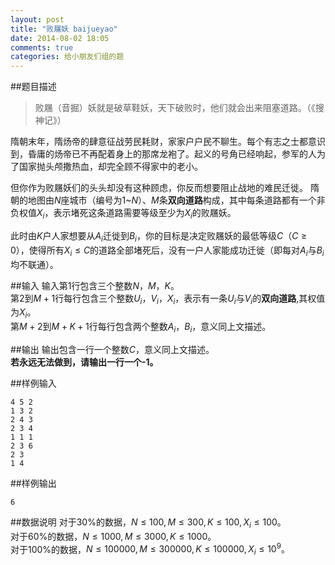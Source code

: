 ```yaml
---
layout: post
title: "败屩妖 baijueyao"
date: 2014-08-02 18:05
comments: true
categories: 给小朋友们组的题
---
```


##题目描述

> 败屩（音掘）妖就是破草鞋妖，天下破败时，他们就会出来阻塞道路。（《搜神记》）

隋朝末年，隋炀帝的肆意征战劳民耗财，家家户户民不聊生。每个有志之士都意识到，昏庸的炀帝已不再配着身上的那席龙袍了。起义的号角已经响起，参军的人为了国家抛头颅撒热血，却完全顾不得家中的老小。

但你作为败屩妖们的头头却没有这种顾虑，你反而想要阻止战地的难民迁徙。
隋朝的地图由$N$座城市（编号为$1$~$N$）、$M$条**双向道路**构成，其中每条道路都有一个非负权值$X_i$，表示堵死这条道路需要等级至少为$X_i$的败屩妖。

此时由$K$户人家想要从$A_i$迁徙到$B_i$，你的目标是决定败屩妖的最低等级$C$（$C\geq 0$），使得所有$X_i\leq C$的道路全部堵死后，没有一户人家能成功迁徙（即每对$A_i$与$B_i$均不联通）。

##输入
输入第$1$行包含三个整数$N$，$M$，$K$。<br />
第$2$到$M+1$行每行包含三个整数$U_i$，$V_i$，$X_i$，表示有一条$U_i$与$V_i$的**双向道路**,其权值为$X_i$。<br />
第$M+2$到$M+K+1$行每行包含两个整数$A_i$，$B_i$，意义同上文描述。

##输出
输出包含一行一个整数$C$，意义同上文描述。<br />
**若永远无法做到，请输出一行一个-1。**


##样例输入

	4 5 2
	1 3 2
	2 4 3
	2 3 4
	1 1 1
	2 3 6
	2 3
	1 4

##样例输出

	6

##数据说明
对于$30\%$的数据，$N\leq 100, M\leq 300, K\leq 100, X_i\leq 100。$<br />
对于$60\%$的数据，$N\leq 1000, M\leq 3000, K\leq 1000。$<br />
对于$100\%$的数据，$N\leq 100000, M\leq 300000, K\leq 100000, X_i\leq 10^9。$
